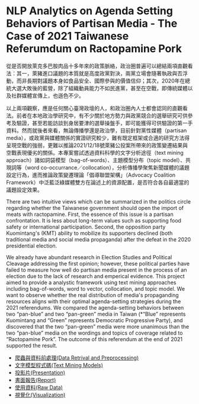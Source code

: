 # NLP Analytics on Agenda Setting Behaviors of Partisan Media - The Case of 2021 Taiwanese Referumdum on Ractopamine Pork
從是否開放萊克多巴胺肉品十多年來的政策脈絡，政治圈普遍可以總結兩項直觀看法：其一，萊豬進口議題的本質就是高度政黨對決，兩黨立場會隨著執政與否浮動，而非長期對議題本身如食品安全、國際參與的價值信仰；其次，2020年在總統大選大敗後的藍營，除了組織動員能力不如民進黨，甚至在空戰，即傳統媒體以及社群媒體宣傳上，也遜色不少。

以上兩項觀察，應是任何關心臺灣政壇的人，和政治圈內人士都會認同的直觀看法。前者在本地政治學研究中，有不少關於地方勢力與政黨競合的選舉研究可供參考及驗證，甚至若能訪談到身居要津的選舉操盤手，即可能獲得可供驗證的第一手資料。然而就後者來看，無論傳播學還是政治學，目前針對黨性媒體（partisan media），或政黨與媒體關係的實證研究較少，難有既定框架或合適的研究方法得呈現空戰的強弱，更難以推論2021/12/18號萊豬公投案所帶來的政策變遷結果與空戰表現優劣的關係。本專案嘗試透過資料科學的文字分析途徑（text mining approach）諸如詞袋模型（bag-of-words）、主題模型分布（topic model）、共現詞等（word co-occurrance／collocation），分析傳播學聚焦新聞媒體的議題設定行為，進而推論政策變遷理論「倡導聯盟架構」（Advocacy Coalition Framework）中泛藍泛綠媒體雙方在論述上的資源配置，是否符合各自最適當的議題設定效果。

There are two intuitive views which can be summarized in the politics circle regarding whether the Taiwanese government should open the import of meats with ractopamine. First, the essence of this issue is a partisan confrontation. It is less about long-term values such as supporting food safety or international participation. Second, the opposition party Kuomintang's (KMT) ability to mobilize its supporters declined (both traditional media and social media propaganda) after the defeat in the 2020 presidential election.

We already have abundant research in Election Studies and Political Cleavage addressing the first opinion; however, these political parties have failed to measure how well do partisan media present in the process of an election due to the lack of research and emperical evidence. This project aimed to provide a analystic framework using text mining approaches including bag-of-words, word to vector, collocation, and topic model. We want to observe whether the real distribution of media's propaganding resources aligns with their optimal agenda-setting strategies during the 2021 referendums. We compared the agenda-setting behaviors between two “pan-blue” and two “pan-green” media in Taiwan (*“Blue” represents Kuomintang and “Green” represents Democratic Progressive Party), and discovered that the two “pan-green” media were more unanimous than the two “pan-blue” media on the wordings and topics of coverage related to “Ractopamine Pork”. The outcome of this referendum at the end of 2021 supported the result.


- [爬蟲與資料前處理(Data Retrival and Preprocessing)](preprocessing)
- [文字模型程式碼(Text Mining Models)](model)
- [投影片(Presentation)](presentation.pdf)
- [書面報告(Report)](writing_sample.pdf)
- [使用資料(Raw Data)](data)
- [視覺化(Visualization)](plot)

